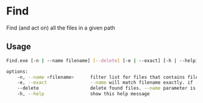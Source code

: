 # Find

Find (and act on) all the files in a given path

## Usage

```bash
Find.exe [-n | --name filename] [--delete] [-e | --exact] [-h | --help]

options:
    -n, --name <filename>      filter list for files that contains filename
    -e, --exact                --name will match filename exactly. if --name is not specified then becames NOP
    --delete                   delete found files. --name parameter is mandatory
    -h, --help                 show this help message
```

